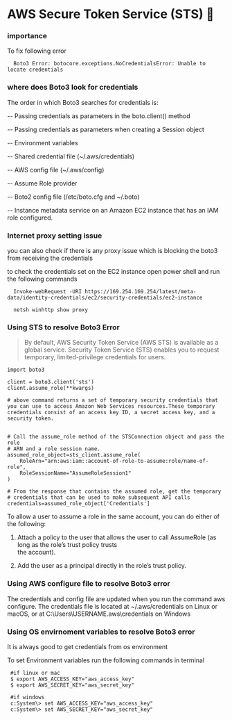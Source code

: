 # AWS Secure Token Service (STS)  📕

### importance

To fix following error
```console 
  Boto3 Error: botocore.exceptions.NoCredentialsError: Unable to locate credentials
``` 

### where does Boto3 look for credentials

The order in which Boto3 searches for credentials is:

 -- Passing credentials as parameters in the boto.client() method

 -- Passing credentials as parameters when creating a Session object

 -- Environment variables

 -- Shared credential file (~/.aws/credentials)

 -- AWS config file (~/.aws/config)

 -- Assume Role provider

 -- Boto2 config file (/etc/boto.cfg and ~/.boto)

 -- Instance metadata service on an Amazon EC2 instance that has an IAM role configured.

 ### Internet proxy setting issue

 you can also check if there is any proxy issue which is blocking the boto3 from receiving the credentials

 to check the credentials set on the EC2 instance open power shell and run the following commands

```console
  Invoke-webRequest -URI https://169.254.169.254/latest/meta-data/identity-credentials/ec2/security-credentials/ec2-instance

  netsh winhttp show proxy
```

### Using STS to resolve Boto3 Error


> By default, AWS Security Token Service (AWS STS) is available as a global service.
> Security Token Service (STS) enables you to request temporary, limited-privilege credentials for users. 

```console
import boto3

client = boto3.client('sts')
client.assume_role(**kwargs)

# above command returns a set of temporary security credentials that you can use to access Amazon Web Services resources.These temporary credentials consist of an access key ID, a secret access key, and a security token.


# Call the assume_role method of the STSConnection object and pass the role
# ARN and a role session name.
assumed_role_object=sts_client.assume_role(
    RoleArn="arn:aws:iam::account-of-role-to-assume:role/name-of-role",
    RoleSessionName="AssumeRoleSession1"
)

# From the response that contains the assumed role, get the temporary 
# credentials that can be used to make subsequent API calls
credentials=assumed_role_object['Credentials']
```

To allow a user to assume a role in the same account, you can do either of the following:

 1) Attach a policy to the user that allows the user to call AssumeRole (as long as the role’s trust policy trusts    
   the account).

 2) Add the user as a principal directly in the role’s trust policy.

### Using AWS configure file to resolve Boto3 error
 The credentials and config file are updated when you run the command aws configure. The credentials file is located at ~/.aws/credentials on Linux or macOS, or at C:\Users\USERNAME\.aws\credentials on Windows

### Using OS envirnoment variables to resolve Boto3 error

It is always good to get credentials from os environment

To set Environment variables run the following commands in terminal

```console
 #if linux or mac
 $ export AWS_ACCESS_KEY="aws_access_key"
 $ export AWS_SECRET_KEY="aws_secret_key"

 #if windows
 c:System\> set AWS_ACCESS_KEY="aws_access_key"
 c:System\> set AWS_SECRET_KEY="aws_secret_key"
```

